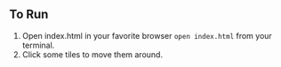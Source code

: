 ## To Run

1.   Open index.html in your favorite browser `open index.html` from your terminal.
2.   Click some tiles to move them around.
